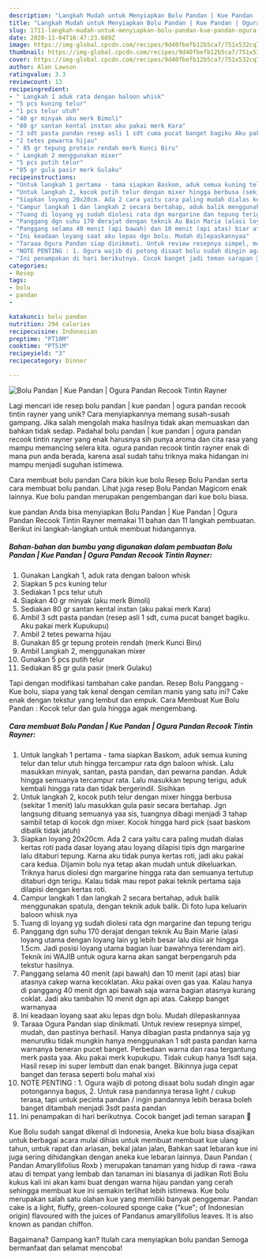 ```yaml
---
description: "Langkah Mudah untuk Menyiapkan Bolu Pandan | Kue Pandan | Ogura Pandan Recook Tintin Rayner, Menggugah Selera"
title: "Langkah Mudah untuk Menyiapkan Bolu Pandan | Kue Pandan | Ogura Pandan Recook Tintin Rayner, Menggugah Selera"
slug: 1711-langkah-mudah-untuk-menyiapkan-bolu-pandan-kue-pandan-ogura-pandan-recook-tintin-rayner-menggugah-selera
date: 2020-11-04T16:47:23.689Z
image: https://img-global.cpcdn.com/recipes/9d40fbefb12b5ca7/751x532cq70/bolu-pandan-kue-pandan-ogura-pandan-recook-tintin-rayner-foto-resep-utama.jpg
thumbnail: https://img-global.cpcdn.com/recipes/9d40fbefb12b5ca7/751x532cq70/bolu-pandan-kue-pandan-ogura-pandan-recook-tintin-rayner-foto-resep-utama.jpg
cover: https://img-global.cpcdn.com/recipes/9d40fbefb12b5ca7/751x532cq70/bolu-pandan-kue-pandan-ogura-pandan-recook-tintin-rayner-foto-resep-utama.jpg
author: Alan Lawson
ratingvalue: 3.3
reviewcount: 13
recipeingredient:
- " Langkah 1 aduk rata dengan baloon whisk"
- "5 pcs kuning telur"
- "1 pcs telur utuh"
- "40 gr minyak aku merk Bimoli"
- "80 gr santan kental instan aku pakai merk Kara"
- "3 sdt pasta pandan resep asli 1 sdt cuma pucat banget bagiku Aku pakai merk Kupukupu"
- "2 tetes pewarna hijau"
- " 85 gr tepung protein rendah merk Kunci Biru"
- " Langkah 2 menggunakan mixer"
- "5 pcs putih telur"
- "85 gr gula pasir merk Gulaku"
recipeinstructions:
- "Untuk langkah 1 pertama - tama siapkan Baskom, aduk semua kuning telur dan telur utuh hingga tercampur rata dgn baloon whisk. Lalu masukkan minyak, santan, pasta pandan, dan pewarna pandan. Aduk hingga semuanya tercampur rata. Lalu masukkan tepung terigu, aduk kembali hingga rata dan tidak bergerindil. Sisihkan"
- "Untuk langkah 2, kocok putih telur dengan mixer hingga berbusa (sekitar 1 menit) lalu masukkan gula pasir secara bertahap. Jgn langsung dituang semuanya yaa sis, tuangnya dibagi menjadi 3 tahap sambil tetap di kocok dgn mixer. Kocok hingga hard pick (saat baskom dibalik tidak jatuh)"
- "Siapkan loyang 20x20cm. Ada 2 cara yaitu cara paling mudah dialas kertas roti pada dasar loyang atau loyang dilapisi tipis dgn margarine lalu ditaburi tepung. Karna aku tidak punya kertas roti, jadi aku pakai cara kedua. Dijamin bolu nya tetap akan mudah untuk dikeluarkan. Triknya harus diolesi dgn margarine hingga rata dan semuanya tertutup ditaburi dgn terigu. Kalau tidak mau repot pakai teknik pertama saja dilapisi dengan kertas roti."
- "Campur langkah 1 dan langkah 2 secara bertahap, aduk balik menggunakan spatula, dengan teknik aduk balik. Di foto lupa keluarin baloon whisk nya"
- "Tuang di loyang yg sudah diolesi rata dgn margarine dan tepung terigu"
- "Panggang dgn suhu 170 derajat dengan teknik Au Bain Marie (alasi loyang utama dengan loyang lain yg lebih besar lalu diisi air hingga 1.5cm. Jadi posisi loyang utama bagian luar bawahnya terendam air). Teknik ini WAJIB untuk ogura karna akan sangat berpengaruh pda tekstur hasilnya."
- "Panggang selama 40 menit (api bawah) dan 10 menit (api atas) biar atasnya cakep warna kecoklatan. Aku pakai oven gas yaa. Kalau hanya di panggang 40 menit dgn api bawah saja warna bagian atasnya kurang coklat. Jadi aku tambahin 10 menit dgn api atas. Cakepp banget warnanyaa"
- "Ini keadaan loyang saat aku lepas dgn bolu. Mudah dilepaskannyaa"
- "Taraaa Ogura Pandan siap dinikmati. Untuk review resepnya simpel, mudah, dan pastinya berhasil. Hanya dibagian pasta pndannya saja yg menurutku tidak mungkin hanya menggunakan 1 sdt pasta pandan karna warnanya beneran pucet banget. Perbedaan warna dan rasa tergantung merk pasta yaa. Aku pakai merk kupukupu. Tidak cukup hanya 1sdt saja. Hasil resep ini super lembutt dan enak banget. Bikinnya juga cepat banget dan terasa seperti bolu mahal xixi"
- "NOTE PENTING : 1. Ogura wajib di potong disaat bolu sudah dingin agar potongannya bagus, 2. Untuk rasa pandannya terasa light / cukup terasa, tapi untuk pecinta pandan / ingin pandannya lebih berasa boleh banget ditambah menjadi 3sdt pasta pandan"
- "Ini penampakan di hari berikutnya. Cocok banget jadi teman sarapan 🌸"
categories:
- Resep
tags:
- bolu
- pandan
- 

katakunci: bolu pandan  
nutrition: 294 calories
recipecuisine: Indonesian
preptime: "PT10M"
cooktime: "PT51M"
recipeyield: "3"
recipecategory: Dinner

---
```



![Bolu Pandan | Kue Pandan | Ogura Pandan Recook Tintin Rayner](https://img-global.cpcdn.com/recipes/9d40fbefb12b5ca7/751x532cq70/bolu-pandan-kue-pandan-ogura-pandan-recook-tintin-rayner-foto-resep-utama.jpg)

Lagi mencari ide resep bolu pandan | kue pandan | ogura pandan recook tintin rayner yang unik? Cara menyiapkannya memang susah-susah gampang. Jika salah mengolah maka hasilnya tidak akan memuaskan dan bahkan tidak sedap. Padahal bolu pandan | kue pandan | ogura pandan recook tintin rayner yang enak harusnya sih punya aroma dan cita rasa yang mampu memancing selera kita.
 ogura pandan recook tintin rayner enak di mana pun anda berada, karena asal sudah tahu triknya maka hidangan ini mampu menjadi suguhan istimewa.

Cara membuat bolu pandan Cara bikin kue bolu Resep Bolu Pandan serta cara membuat bolu pandan. Lihat juga resep Bolu Pandan Magicom enak lainnya. Kue bolu pandan merupakan pengembangan dari kue bolu biasa.


 kue pandan  Anda bisa menyiapkan Bolu Pandan | Kue Pandan | Ogura Pandan Recook Tintin Rayner memakai 11 bahan dan 11 langkah pembuatan. Berikut ini langkah-langkah untuk membuat hidangannya.

<!--inarticleads1-->

##### Bahan-bahan dan bumbu yang digunakan dalam pembuatan Bolu Pandan | Kue Pandan | Ogura Pandan Recook Tintin Rayner:

1. Gunakan  Langkah 1, aduk rata dengan baloon whisk
1. Siapkan 5 pcs kuning telur
1. Sediakan 1 pcs telur utuh
1. Siapkan 40 gr minyak (aku merk Bimoli)
1. Sediakan 80 gr santan kental instan (aku pakai merk Kara)
1. Ambil 3 sdt pasta pandan (resep asli 1 sdt, cuma pucat banget bagiku. Aku pakai merk Kupukupu)
1. Ambil 2 tetes pewarna hijau
1. Gunakan  85 gr tepung protein rendah (merk Kunci Biru)
1. Ambil  Langkah 2, menggunakan mixer
1. Gunakan 5 pcs putih telur
1. Sediakan 85 gr gula pasir (merk Gulaku)


Tapi dengan modifikasi tambahan cake pandan. Resep Bolu Panggang - Kue bolu, siapa yang tak kenal dengan cemilan manis yang satu ini? Cake enak dengan tekstur yang lembut dan empuk. Cara Membuat Kue Bolu Pandan : Kocok telur dan gula hingga agak mengembang. 

<!--inarticleads2-->

##### Cara membuat Bolu Pandan | Kue Pandan | Ogura Pandan Recook Tintin Rayner:

1. Untuk langkah 1 pertama - tama siapkan Baskom, aduk semua kuning telur dan telur utuh hingga tercampur rata dgn baloon whisk. Lalu masukkan minyak, santan, pasta pandan, dan pewarna pandan. Aduk hingga semuanya tercampur rata. Lalu masukkan tepung terigu, aduk kembali hingga rata dan tidak bergerindil. Sisihkan
1. Untuk langkah 2, kocok putih telur dengan mixer hingga berbusa (sekitar 1 menit) lalu masukkan gula pasir secara bertahap. Jgn langsung dituang semuanya yaa sis, tuangnya dibagi menjadi 3 tahap sambil tetap di kocok dgn mixer. Kocok hingga hard pick (saat baskom dibalik tidak jatuh)
1. Siapkan loyang 20x20cm. Ada 2 cara yaitu cara paling mudah dialas kertas roti pada dasar loyang atau loyang dilapisi tipis dgn margarine lalu ditaburi tepung. Karna aku tidak punya kertas roti, jadi aku pakai cara kedua. Dijamin bolu nya tetap akan mudah untuk dikeluarkan. Triknya harus diolesi dgn margarine hingga rata dan semuanya tertutup ditaburi dgn terigu. Kalau tidak mau repot pakai teknik pertama saja dilapisi dengan kertas roti.
1. Campur langkah 1 dan langkah 2 secara bertahap, aduk balik menggunakan spatula, dengan teknik aduk balik. Di foto lupa keluarin baloon whisk nya
1. Tuang di loyang yg sudah diolesi rata dgn margarine dan tepung terigu
1. Panggang dgn suhu 170 derajat dengan teknik Au Bain Marie (alasi loyang utama dengan loyang lain yg lebih besar lalu diisi air hingga 1.5cm. Jadi posisi loyang utama bagian luar bawahnya terendam air). Teknik ini WAJIB untuk ogura karna akan sangat berpengaruh pda tekstur hasilnya.
1. Panggang selama 40 menit (api bawah) dan 10 menit (api atas) biar atasnya cakep warna kecoklatan. Aku pakai oven gas yaa. Kalau hanya di panggang 40 menit dgn api bawah saja warna bagian atasnya kurang coklat. Jadi aku tambahin 10 menit dgn api atas. Cakepp banget warnanyaa
1. Ini keadaan loyang saat aku lepas dgn bolu. Mudah dilepaskannyaa
1. Taraaa Ogura Pandan siap dinikmati. Untuk review resepnya simpel, mudah, dan pastinya berhasil. Hanya dibagian pasta pndannya saja yg menurutku tidak mungkin hanya menggunakan 1 sdt pasta pandan karna warnanya beneran pucet banget. Perbedaan warna dan rasa tergantung merk pasta yaa. Aku pakai merk kupukupu. Tidak cukup hanya 1sdt saja. Hasil resep ini super lembutt dan enak banget. Bikinnya juga cepat banget dan terasa seperti bolu mahal xixi
1. NOTE PENTING : 1. Ogura wajib di potong disaat bolu sudah dingin agar potongannya bagus, 2. Untuk rasa pandannya terasa light / cukup terasa, tapi untuk pecinta pandan / ingin pandannya lebih berasa boleh banget ditambah menjadi 3sdt pasta pandan
1. Ini penampakan di hari berikutnya. Cocok banget jadi teman sarapan 🌸


Kue Bolu sudah sangat dikenal di Indonesia, Aneka kue bolu biasa disajikan untuk berbagai acara mulai dihias untuk membuat membuat kue ulang tahun, untuk rapat dan ariasan, bekal jalan jalan, Bahkan saat lebaran kue ini juga sering dihidangkan dengan aneka kue lebaran lainnya. Daun Pandan ( Pandan Amaryllifolius Roxb ) merupakan tanaman yang hidup di rawa -rawa atau di tempat yang lembab dan tanaman ini biasanya di jadikan Roti Bolu kukus kali ini akan kami buat dengan warna hijau pandan yang cerah sehingga membuat kue ini semakin terlihat lebih istimewa. Kue bolu merupakan salah satu olahan kue yang memiliki banyak penggemar. Pandan cake is a light, fluffy, green-coloured sponge cake (&#34;kue&#34;; of Indonesian origin) flavoured with the juices of Pandanus amaryllifolius leaves. It is also known as pandan chiffon. 

Bagaimana? Gampang kan? Itulah cara menyiapkan bolu pandan  Semoga bermanfaat dan selamat mencoba!
